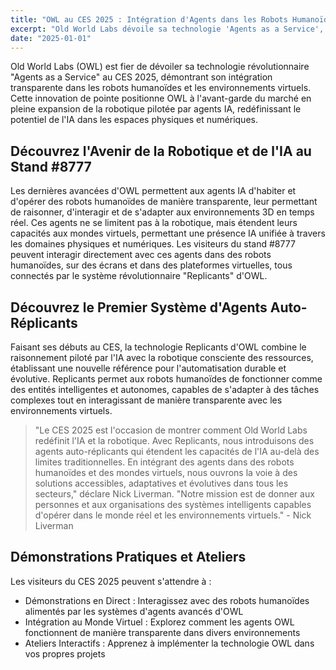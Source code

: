 ```yaml
---
title: "OWL au CES 2025 : Intégration d'Agents dans les Robots Humanoïdes et les Mondes Virtuels"
excerpt: "Old World Labs dévoile sa technologie 'Agents as a Service', intégrant de manière transparente des agents IA dans des robots humanoïdes et des environnements virtuels grâce à notre système révolutionnaire 'Replicants'."
date: "2025-01-01"
---
```


Old World Labs (OWL) est fier de dévoiler sa technologie révolutionnaire "Agents as a Service" au CES 2025, démontrant son intégration transparente dans les robots humanoïdes et les environnements virtuels. Cette innovation de pointe positionne OWL à l'avant-garde du marché en pleine expansion de la robotique pilotée par agents IA, redéfinissant le potentiel de l'IA dans les espaces physiques et numériques.

## Découvrez l'Avenir de la Robotique et de l'IA au Stand #8777

Les dernières avancées d'OWL permettent aux agents IA d'habiter et d'opérer des robots humanoïdes de manière transparente, leur permettant de raisonner, d'interagir et de s'adapter aux environnements 3D en temps réel. Ces agents ne se limitent pas à la robotique, mais étendent leurs capacités aux mondes virtuels, permettant une présence IA unifiée à travers les domaines physiques et numériques. Les visiteurs du stand #8777 peuvent interagir directement avec ces agents dans des robots humanoïdes, sur des écrans et dans des plateformes virtuelles, tous connectés par le système révolutionnaire "Replicants" d'OWL.

## Découvrez le Premier Système d'Agents Auto-Réplicants

Faisant ses débuts au CES, la technologie Replicants d'OWL combine le raisonnement piloté par l'IA avec la robotique consciente des ressources, établissant une nouvelle référence pour l'automatisation durable et évolutive. Replicants permet aux robots humanoïdes de fonctionner comme des entités intelligentes et autonomes, capables de s'adapter à des tâches complexes tout en interagissant de manière transparente avec les environnements virtuels.

> "Le CES 2025 est l'occasion de montrer comment Old World Labs redéfinit l'IA et la robotique. Avec Replicants, nous introduisons des agents auto-réplicants qui étendent les capacités de l'IA au-delà des limites traditionnelles. En intégrant des agents dans des robots humanoïdes et des mondes virtuels, nous ouvrons la voie à des solutions accessibles, adaptatives et évolutives dans tous les secteurs," déclare Nick Liverman. "Notre mission est de donner aux personnes et aux organisations des systèmes intelligents capables d'opérer dans le monde réel et les environnements virtuels." - Nick Liverman

## Démonstrations Pratiques et Ateliers

Les visiteurs du CES 2025 peuvent s'attendre à :

- Démonstrations en Direct : Interagissez avec des robots humanoïdes alimentés par les systèmes d'agents avancés d'OWL
- Intégration au Monde Virtuel : Explorez comment les agents OWL fonctionnent de manière transparente dans divers environnements
- Ateliers Interactifs : Apprenez à implémenter la technologie OWL dans vos propres projets
